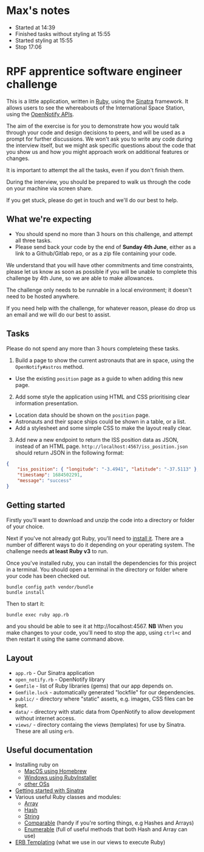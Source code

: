 # Max's notes

- Started at 14:39
- Finished tasks without styling at 15:55
- Started styling at 15:55
- Stop 17:06

# RPF apprentice software engineer challenge

This is a little application, written in [Ruby](https://ruby-lang.org), using the [Sinatra](https://sinatrarb.com/) framework. It allows users to see the whereabouts of the International Space Station, using the [OpenNotify APIs](http://api.open-notify.org/).

The aim of the exercise is for you to demonstrate how you would talk through your code and design decisions to peers, and will be used as a prompt for further discussions. We won't ask you to write any code during the interview itself, but we might ask specific questions about the code that you show us and how you might approach work on additional features or changes.

It is important to attempt the all the tasks, even if you don't finish them.

During the interview, you should be prepared to walk us through the code on your machine via screen share.

If you get stuck, please do get in touch and we'll do our best to help.

## What we're expecting

- You should spend no more than 3 hours on this challenge, and attempt all three tasks.
- Please send back your code by the end of **Sunday 4th June**, either as a link to a Github/Gitlab repo, or as a zip file containing your code.

We understand that you will have other commitments and time constraints, please let us know as soon as possible if you will be unable to complete this challenge by 4th June, so we are able to make allowances.

The challenge only needs to be runnable in a local environment; it doesn't need to be hosted anywhere.

If you need help with the challenge, for whatever reason, please do drop us an email and we will do our best to assist.

## Tasks

Please do not spend any more than 3 hours completeing these tasks.

1. Build a page to show the current astronauts that are in space, using the `OpenNotify#astros` method.

- Use the existing `position` page as a guide to when adding this new page.

2. Add some style the application using HTML and CSS prioritising clear information presentation.

- Location data should be shown on the `position` page.
- Astronauts and their space ships could be shown in a table, or a list.
- Add a stylesheet and some simple CSS to make the layout really clear.

3. Add new a new endpoint to return the ISS position data as JSON, instead of an HTML page. `http://localhost:4567/iss_position.json` should return JSON in the following format:

```json
{
	"iss_position": { "longitude": "-3.4941", "latitude": "-37.5113" },
	"timestamp": 1684502291,
	"message": "success"
}
```

## Getting started

Firstly you'll want to download and unzip the code into a directory or folder of your choice.

Next if you've not already got Ruby, you'll need to [install it](https://www.ruby-lang.org/en/documentation/installation/). There are a number of different ways to do it depending on your operating system. The challenge needs **at least Ruby v3** to run.

Once you've installed ruby, you can install the dependencies for this project in a terminal. You should open a terminal in the directory or folder where your code has been checked out.

```shell
bundle config path vendor/bundle
bundle install
```

Then to start it:

```shell
bundle exec ruby app.rb
```

and you should be able to see it at http://localhost:4567. **NB** When you make changes to your code, you'll need to stop the app, using `ctrl+c` and then restart it using the same command above.

## Layout

- `app.rb` - Our Sinatra application
- `open_notify.rb` - OpenNotify library
- `Gemfile` - list of Ruby libraries (gems) that our app depends on.
- `Gemfile.lock` - automatically generated "lockfile" for our dependencies.
- `public/` - directory where "static" assets, e.g. images, CSS files can be kept.
- `data/` - directory with static data from OpenNotify to allow development without internet access.
- `views/` - directory containg the views (templates) for use by Sinatra. These are all using `erb`.

## Useful documentation

- Installing ruby on
  - [MacOS using Homebrew](https://stackify.com/install-ruby-on-your-mac-everything-you-need-to-get-going/)
  - [Windows using RubyInstaller](https://stackify.com/install-ruby-on-windows-everything-you-need-to-get-going/)
  - [other OSs](https://www.ruby-lang.org/en/documentation/installation/)
- [Getting started with Sinatra](https://sinatrarb.com/intro.html)
- Various useful Ruby classes and modules:
  - [Array](https://ruby-doc.org/3.2.2/Array.html)
  - [Hash](https://ruby-doc.org/3.2.2/Hash.html)
  - [String](https://ruby-doc.org/3.2.2/String.html)
  - [Comparable](https://ruby-doc.org/3.2.2/Comparable.html) (handy if you're sorting things, e.g Hashes and Arrays)
  - [Enumerable](https://ruby-doc.org/3.2.2/Enumerable.html) (full of useful methods that both Hash and Array can use)
- [ERB Templating](https://ruby-doc.org/3.2.2/stdlibs/erb/ERB.html) (what we use in our views to execute Ruby)
